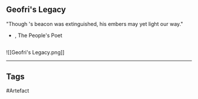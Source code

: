 ## Geofri's Legacy
"Though 's beacon was extinguished,
his embers may yet light our way."
- , The People's Poet
## 
![[Geofri's Legacy.png]]

---
## Tags
#Artefact